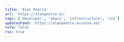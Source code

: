 ```yaml
---
title: 'Alan Pearce'
url: 'https://alanpearce.eu'
tags: ['developer', 'emacs', 'infrastructure', 'nix']
updatesFeed: 'https://alanpearce.eu/atom.xml'
nsfw: false
rss: true
---
```

